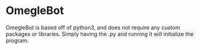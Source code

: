 # OmegleBot
OmegleBot is based off of python3, and does not require any custom packages or libraries. Simply having the .py and running it will initialize the program.